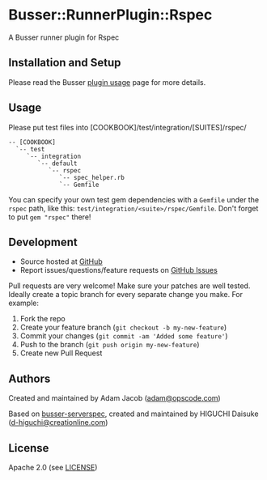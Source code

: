 # Busser::RunnerPlugin::Rspec

A Busser runner plugin for Rspec

## Installation and Setup

Please read the Busser [plugin usage](plugin_usage) page for more details.

## Usage

Please put test files into [COOKBOOK]/test/integration/[SUITES]/rspec/

```
-- [COOKBOOK]
  `-- test
     `-- integration
        `-- default
           `-- rspec
              `-- spec_helper.rb
              `-- Gemfile
```

You can specify your own test gem dependencies with a `Gemfile` under the `rspec` path, like this: `test/integration/<suite>/rspec/Gemfile`. Don't forget to put `gem "rspec"` there!

## Development

* Source hosted at [GitHub](https://github.com/opscode/busser-rspec)
* Report issues/questions/feature requests on [GitHub Issues](issues)

Pull requests are very welcome! Make sure your patches are well tested.
Ideally create a topic branch for every separate change you make. For
example:

1. Fork the repo
2. Create your feature branch (`git checkout -b my-new-feature`)
3. Commit your changes (`git commit -am 'Added some feature'`)
4. Push to the branch (`git push origin my-new-feature`)
5. Create new Pull Request

## Authors

Created and maintained by Adam Jacob (adam@opscode.com)

Based on [busser-serverspec](https://github.com/cl-lab-k/busser-serverspec), created and maintained by HIGUCHI Daisuke (d-higuchi@creationline.com)

## License

Apache 2.0 (see [LICENSE](license))

